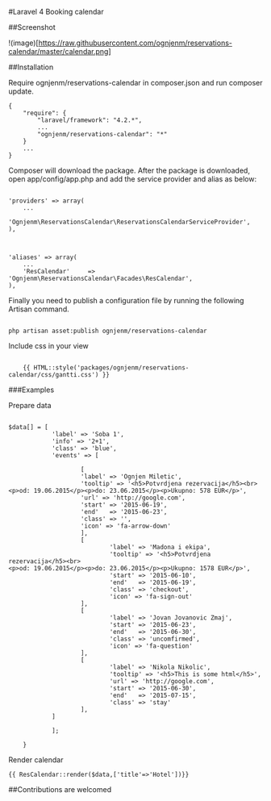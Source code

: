 #Laravel 4 Booking calendar

##Screenshot

!(image)[https://raw.githubusercontent.com/ognjenm/reservations-calendar/master/calendar.png]

##Installation

Require ognjenm/reservations-calendar in composer.json and run composer update.

```
{
    "require": {
        "laravel/framework": "4.2.*",
        ...
        "ognjenm/reservations-calendar": "*"
    }
    ...
}
```

Composer will download the package. After the package is downloaded, open app/config/app.php and add the service provider and alias as below:

```

'providers' => array(
    ...
    'Ognjenm\ReservationsCalendar\ReservationsCalendarServiceProvider',
),



'aliases' => array(
    ...
    'ResCalendar'     => 'Ognjenm\ReservationsCalendar\Facades\ResCalendar',
),

```
Finally you need to publish a configuration file by running the following Artisan command.

```

php artisan asset:publish ognjenm/reservations-calendar
```

Include css in your view

```

    {{ HTML::style('packages/ognjenm/reservations-calendar/css/gantti.css') }}
```

###Examples

Prepare data 
```

$data[] = [
            'label' => 'Soba 1',
        	'info' => '2+1',
        	'class' => 'blue',
            'events' => [

                    [
                    'label' => 'Ognjen Miletic',
                    'tooltip' => '<h5>Potvrdjena rezervacija</h5><br><p>od: 19.06.2015</p><p>do: 23.06.2015</p><p>Ukupno: 578 EUR</p>',
                    'url' => 'http://google.com',
                    'start' => '2015-06-19',
                    'end'   => '2015-06-23',
                    'class' => '',
                    'icon' => 'fa-arrow-down'
                    ],
                    [
                            'label' => 'Madona i ekipa',
                            'tooltip' => '<h5>Potvrdjena rezervacija</h5><br>
<p>od: 19.06.2015</p><p>do: 23.06.2015</p><p>Ukupno: 1578 EUR</p>',
                            'start' => '2015-06-10',
                            'end'   => '2015-06-19',
                            'class' => 'checkout',
                            'icon' => 'fa-sign-out'
                    ],
                    [
                            'label' => 'Jovan Jovanovic Zmaj',
                            'start' => '2015-06-23',
                            'end'   => '2015-06-30',
                            'class' => 'uncomfirmed',
                            'icon' => 'fa-question'
                    ],
                    [
                            'label' => 'Nikola Nikolic',
                            'tooltip' => '<h5>This is some html</h5>',
                            'url' => 'http://google.com',
                            'start' => '2015-06-30',
                            'end'   => '2015-07-15',
                            'class' => 'stay'
                    ],
            ]

            ];

    }
```


Render calendar
```
{{ ResCalendar::render($data,['title'=>'Hotel'])}}
```

##Contributions are welcomed